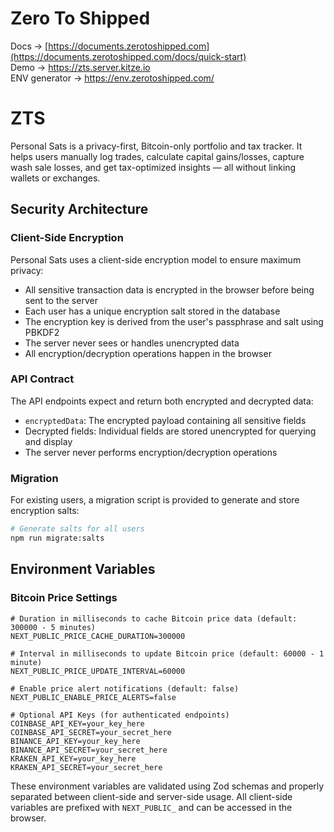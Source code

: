 # Zero To Shipped

Docs → [https://documents.zerotoshipped.com](https://documents.zerotoshipped.com/docs/quick-start)  
Demo → https://zts.server.kitze.io  
ENV generator → https://env.zerotoshipped.com/  
 
# ZTS

Personal Sats is a privacy-first, Bitcoin-only portfolio and tax tracker. It helps users manually log trades, calculate capital gains/losses, capture wash sale losses, and get tax-optimized insights — all without linking wallets or exchanges.

## Security Architecture

### Client-Side Encryption
Personal Sats uses a client-side encryption model to ensure maximum privacy:
- All sensitive transaction data is encrypted in the browser before being sent to the server
- Each user has a unique encryption salt stored in the database
- The encryption key is derived from the user's passphrase and salt using PBKDF2
- The server never sees or handles unencrypted data
- All encryption/decryption operations happen in the browser

### API Contract
The API endpoints expect and return both encrypted and decrypted data:
- `encryptedData`: The encrypted payload containing all sensitive fields
- Decrypted fields: Individual fields are stored unencrypted for querying and display
- The server never performs encryption/decryption operations

### Migration
For existing users, a migration script is provided to generate and store encryption salts:
```bash
# Generate salts for all users
npm run migrate:salts
```

## Environment Variables

### Bitcoin Price Settings
```env
# Duration in milliseconds to cache Bitcoin price data (default: 300000 - 5 minutes)
NEXT_PUBLIC_PRICE_CACHE_DURATION=300000

# Interval in milliseconds to update Bitcoin price (default: 60000 - 1 minute)
NEXT_PUBLIC_PRICE_UPDATE_INTERVAL=60000

# Enable price alert notifications (default: false)
NEXT_PUBLIC_ENABLE_PRICE_ALERTS=false

# Optional API Keys (for authenticated endpoints)
COINBASE_API_KEY=your_key_here
COINBASE_API_SECRET=your_secret_here
BINANCE_API_KEY=your_key_here
BINANCE_API_SECRET=your_secret_here
KRAKEN_API_KEY=your_key_here
KRAKEN_API_SECRET=your_secret_here
```

These environment variables are validated using Zod schemas and properly separated between client-side and server-side usage. All client-side variables are prefixed with `NEXT_PUBLIC_` and can be accessed in the browser.
 
